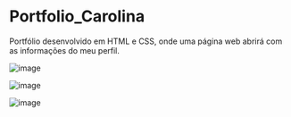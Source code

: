 # Portfolio_Carolina
Portfólio desenvolvido em HTML e CSS, onde uma página web abrirá com as informações do meu perfil. 

![image](https://user-images.githubusercontent.com/100866803/178355564-421293e8-d849-438c-bc7d-cda31d9d8732.png)

![image](https://user-images.githubusercontent.com/100866803/178355640-03bb72b1-cedf-4242-870b-525926d89ef1.png)

![image](https://user-images.githubusercontent.com/100866803/178355696-08e03bc3-730e-441d-9ec7-506b13539404.png)

